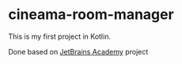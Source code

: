 # cineama-room-manager

This is my first project in Kotlin.

Done based on [JetBrains Academy](https://hyperskill.org) project
